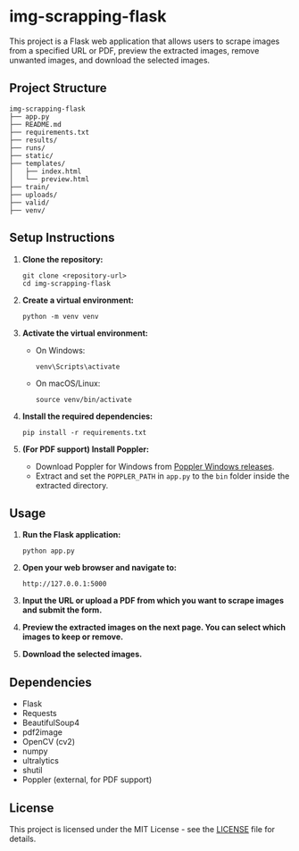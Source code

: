 # img-scrapping-flask

This project is a Flask web application that allows users to scrape images from a specified URL or PDF, preview the extracted images, remove unwanted images, and download the selected images.

## Project Structure

```
img-scrapping-flask
├── app.py
├── README.md
├── requirements.txt
├── results/
├── runs/
├── static/
├── templates/
│   ├── index.html
│   └── preview.html
├── train/
├── uploads/
├── valid/
├── venv/
```

## Setup Instructions

1. **Clone the repository:**
   ```
   git clone <repository-url>
   cd img-scrapping-flask
   ```

2. **Create a virtual environment:**
   ```
   python -m venv venv
   ```

3. **Activate the virtual environment:**
   - On Windows:
     ```
     venv\Scripts\activate
     ```
   - On macOS/Linux:
     ```
     source venv/bin/activate
     ```

4. **Install the required dependencies:**
   ```
   pip install -r requirements.txt
   ```

5. **(For PDF support) Install Poppler:**
   - Download Poppler for Windows from [Poppler Windows releases](https://github.com/oschwartz10612/poppler-windows/releases/).
   - Extract and set the `POPPLER_PATH` in `app.py` to the `bin` folder inside the extracted directory.

## Usage

1. **Run the Flask application:**
   ```
   python app.py
   ```

2. **Open your web browser and navigate to:**
   ```
   http://127.0.0.1:5000
   ```

3. **Input the URL or upload a PDF from which you want to scrape images and submit the form.**

4. **Preview the extracted images on the next page. You can select which images to keep or remove.**

5. **Download the selected images.**

## Dependencies

- Flask
- Requests
- BeautifulSoup4
- pdf2image
- OpenCV (cv2)
- numpy
- ultralytics
- shutil
- Poppler (external, for PDF support)

## License

This project is licensed under the MIT License - see the [LICENSE](LICENSE) file for details.